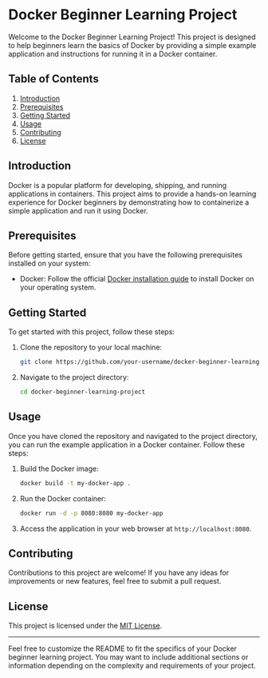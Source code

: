 # Docker Beginner Learning Project

Welcome to the Docker Beginner Learning Project! This project is designed to help beginners learn the basics of Docker by providing a simple example application and instructions for running it in a Docker container.

## Table of Contents

1. [Introduction](#introduction)
2. [Prerequisites](#prerequisites)
3. [Getting Started](#getting-started)
4. [Usage](#usage)
5. [Contributing](#contributing)
6. [License](#license)

## Introduction

Docker is a popular platform for developing, shipping, and running applications in containers. This project aims to provide a hands-on learning experience for Docker beginners by demonstrating how to containerize a simple application and run it using Docker.

## Prerequisites

Before getting started, ensure that you have the following prerequisites installed on your system:

- Docker: Follow the official [Docker installation guide](https://docs.docker.com/get-docker/) to install Docker on your operating system.

## Getting Started

To get started with this project, follow these steps:

1. Clone the repository to your local machine:

   ```bash
   git clone https://github.com/your-username/docker-beginner-learning-project.git
   ```

2. Navigate to the project directory:
   ```bash
   cd docker-beginner-learning-project
   ```

## Usage

Once you have cloned the repository and navigated to the project directory, you can run the example application in a Docker container. Follow these steps:

1. Build the Docker image:

   ```bash
   docker build -t my-docker-app .
   ```

2. Run the Docker container:

   ```bash
   docker run -d -p 8080:8080 my-docker-app
   ```

3. Access the application in your web browser at `http://localhost:8080`.

## Contributing

Contributions to this project are welcome! If you have any ideas for improvements or new features, feel free to submit a pull request.

## License

This project is licensed under the [MIT License](LICENSE).

---

Feel free to customize the README to fit the specifics of your Docker beginner learning project. You may want to include additional sections or information depending on the complexity and requirements of your project.
